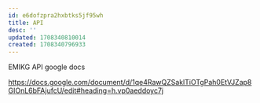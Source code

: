 ```yaml
---
id: e6dofzpra2hxbtks5jf95wh
title: API
desc: ''
updated: 1708340810014
created: 1708340796933
---
```


EMIKG API google docs

https://docs.google.com/document/d/1qe4RawQZSaklTiOTgPah0EtVJZap8GIOnL6bFAjufcU/edit#heading=h.vp0aeddoyc7j